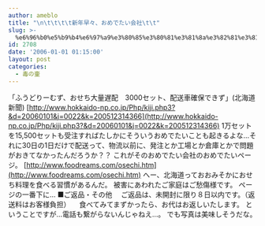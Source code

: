 ```yaml
---
author: ameblo
title: "\n\t\t\t\t新年早々、おめでたい会社\t\t"
slug: >-
  %e6%96%b0%e5%b9%b4%e6%97%a9%e3%80%85%e3%80%81%e3%81%8a%e3%82%81%e3%81%a7%e3%81%9f%e3%81%84%e4%bc%9a%e7%a4%be
id: 2708
date: '2006-01-01 01:15:00'
layout: post
categories:
  - 毒の壷
---
```


「ふうどりーむず、おせち大量遅配　3000セット、配送車確保できず」(北海道新聞) [http://www.hokkaido-np.co.jp/Php/kiji.php3?&d=20060101&j=0022&k=200512314366](http://www.hokkaido-np.co.jp/Php/kiji.php3?&d=20060101&j=0022&k=200512314366) 1万セットを15,500セットも受注すればたしかにそういうおめでたいことも起きるよな…それに30日の1日だけで配送って、物流以前に、発注とか工場とか倉庫とかで問題がおきてなかったんだろうか？？ これがそのおめでたい会社のおめでたいページ。 [http://www.foodreams.com/osechi.htm](http://www.foodreams.com/osechi.htm) へー、北海道っておおみそかにおせち料理を食べる習慣があるんだ。 被害にあわれたご家庭はご愁傷様です。 ページの一番下に… ■ご返品・その他 　ご返品は、未開封に限り８日以内です。（返送料はお客様負担） 　食べてみてまずかったら、お代はお返しいたします。 ということですが…電話も繋がらないんじゃねえ…。 でも写真は美味しそうだな。